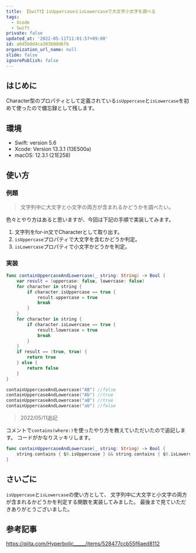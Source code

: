 ```yaml
---
title: 【Swift】isUppercaseとisLowercaseで大文字小文字を調べる
tags:
  - Xcode
  - Swift
private: false
updated_at: '2022-05-11T11:01:57+09:00'
id: a0d5b0d4ca30360dd6fb
organization_url_name: null
slide: false
ignorePublish: false
---
```

## はじめに
Character型のプロパティとして定義されている`isUppercase`と`isLowercase`を初めて使ったので備忘録として残します。

## 環境
- Swift: version 5.6
- Xcode: Version 13.3.1 (13E500a)
- macOS: 12.3.1 (21E258)

## 使い方

### 例題
> 文字列中に大文字と小文字の両方が含まれるかどうかを調べたい。

色々とやり方はあると思いますが、今回は下記の手順で実装してみます。

1. 文字列をfor-in文でCharacterとして取り出す。
2. `isUppercase`プロパティで大文字を含むかどうか判定。
3. `isLowercase`プロパティで小文字かどうかを判定。

### 実装
``` swift
func containUppercaseAndLowercase(_ string: String) -> Bool {
    var result = (uppercase: false, lowercase: false)
    for character in string {
        if character.isUppercase == true {
            result.uppercase = true
            break
        }
    }
    for character in string {
        if character.isLowercase == true {
            result.lowercase = true
            break
        }
    }
    if result == (true, true) {
        return true
    } else {
        return false
    }
}

containUppercaseAndLowercase("AB") //false
containUppercaseAndLowercase("Ab") //true
containUppercaseAndLowercase("aB") //true
containUppercaseAndLowercase("ab") //false
```

> 2022/05/11追記

コメントで`contains(where:)`を使ったやり方を教えていただいたので追記します。
コードがかなりスッキリします。
```swift
func containUppercaseAndLowercase(_ string: String) -> Bool {
    string.contains { $0.isUppercase } && string.contains { $0.isLowercase }
}
```

## さいごに
`isUppercase`と`isLowercase`の使い方として、
文字列中に大文字と小文字の両方が含まれるかどうかを判定する関数を実装してみました。
最後まで見ていただきありがとうございました。

## 参考記事

https://qiita.com/Hyperbolic_____/items/528477ccb55f6aed8112
